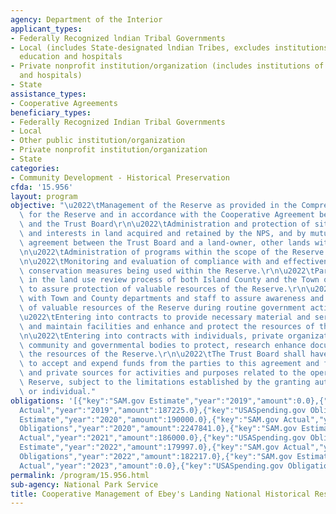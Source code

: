 ```yaml
---
agency: Department of the Interior
applicant_types:
- Federally Recognized lndian Tribal Governments
- Local (includes State-designated lndian Tribes, excludes institutions of higher
  education and hospitals
- Private nonprofit institution/organization (includes institutions of higher education
  and hospitals)
- State
assistance_types:
- Cooperative Agreements
beneficiary_types:
- Federally Recognized Indian Tribal Governments
- Local
- Other public institution/organization
- Private nonprofit institution/organization
- State
categories:
- Community Development - Historical Preservation
cfda: '15.956'
layout: program
objective: "\u2022\tManagement of the Reserve as provided in the Comprehensive Plan\
  \ for the Reserve and in accordance with the Cooperative Agreement between the NPS\
  \ and the Trust Board\r\n\u2022\tAdministration and protection of sites, facilities\
  \ and interests in land acquired and retained by the NPS, and by mutual written\
  \ agreement between the Trust Board and a land-owner, other lands within the Reserve.\r\
  \n\u2022\tAdministration of programs within the scope of the Reserve purposes.\r\
  \n\u2022\tMonitoring and evaluation of compliance with and effectiveness of various\
  \ conservation measures being used within the Reserve.\r\n\u2022\tParticipation\
  \ in the land use review process of both Island County and the Town of Coupeville,\
  \ to assure protection of valuable resources of the Reserve.\r\n\u2022\tCooperation\
  \ with Town and County departments and staff to assure awareness and protection\
  \ of valuable resources of the Reserve during routine government activities.\r\n\
  \u2022\tEntering into contracts to provide necessary material and services to develop\
  \ and maintain facilities and enhance and protect the resources of the Reserve.\r\
  \n\u2022\tEntering into contracts with individuals, private organizations and local\
  \ community and governmental bodies to protect, research enhance document and interpret\
  \ the resources of the Reserve.\r\n\u2022\tThe Trust Board shall have the authority\
  \ to accept and expend funds from the parties to this agreement and from other public\
  \ and private sources for activities and purposes related to the operation of the\
  \ Reserve, subject to the limitations established by the granting authority, organization\
  \ or individual."
obligations: '[{"key":"SAM.gov Estimate","year":"2019","amount":0.0},{"key":"SAM.gov
  Actual","year":"2019","amount":187225.0},{"key":"USASpending.gov Obligations","year":"2019","amount":187225.0},{"key":"SAM.gov
  Estimate","year":"2020","amount":190000.0},{"key":"SAM.gov Actual","year":"2020","amount":247840.0},{"key":"USASpending.gov
  Obligations","year":"2020","amount":2247841.0},{"key":"SAM.gov Estimate","year":"2021","amount":250000.0},{"key":"SAM.gov
  Actual","year":"2021","amount":186000.0},{"key":"USASpending.gov Obligations","year":"2021","amount":186000.0},{"key":"SAM.gov
  Estimate","year":"2022","amount":179997.0},{"key":"SAM.gov Actual","year":"2022","amount":182217.0},{"key":"USASpending.gov
  Obligations","year":"2022","amount":182217.0},{"key":"SAM.gov Estimate","year":"2023","amount":190000.0},{"key":"SAM.gov
  Actual","year":"2023","amount":0.0},{"key":"USASpending.gov Obligations","year":"2023","amount":211000.0}]'
permalink: /program/15.956.html
sub-agency: National Park Service
title: Cooperative Management of Ebey's Landing National Historical Reserve.
---
```

